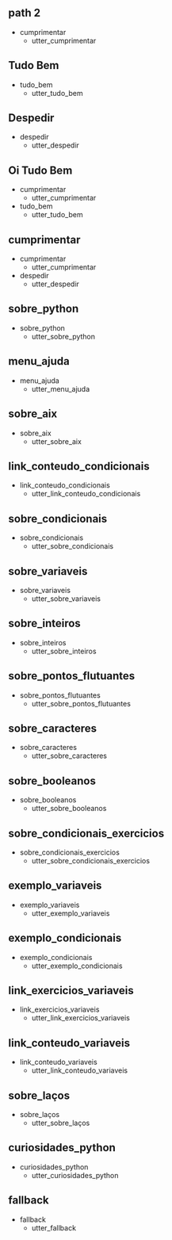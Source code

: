 ## path 2
* cumprimentar
    - utter_cumprimentar

## Tudo Bem
* tudo_bem
    - utter_tudo_bem

## Despedir
* despedir
    - utter_despedir

## Oi Tudo Bem
* cumprimentar
    - utter_cumprimentar
* tudo_bem
    - utter_tudo_bem

## cumprimentar
* cumprimentar
    - utter_cumprimentar
* despedir
    - utter_despedir

## sobre_python
* sobre_python
    - utter_sobre_python

## menu_ajuda
* menu_ajuda
    - utter_menu_ajuda

## sobre_aix
* sobre_aix
    - utter_sobre_aix

## link_conteudo_condicionais
* link_conteudo_condicionais
    - utter_link_conteudo_condicionais

## sobre_condicionais
* sobre_condicionais
    - utter_sobre_condicionais

## sobre_variaveis
* sobre_variaveis
    - utter_sobre_variaveis

## sobre_inteiros
* sobre_inteiros
    - utter_sobre_inteiros

## sobre_pontos_flutuantes
* sobre_pontos_flutuantes
    - utter_sobre_pontos_flutuantes

## sobre_caracteres
* sobre_caracteres
    - utter_sobre_caracteres

## sobre_booleanos
* sobre_booleanos
    - utter_sobre_booleanos

## sobre_condicionais_exercicios
* sobre_condicionais_exercicios
    - utter_sobre_condicionais_exercicios

## exemplo_variaveis
* exemplo_variaveis
    - utter_exemplo_variaveis

## exemplo_condicionais
* exemplo_condicionais
    - utter_exemplo_condicionais

## link_exercicios_variaveis
* link_exercicios_variaveis
    - utter_link_exercicios_variaveis

## link_conteudo_variaveis
* link_conteudo_variaveis
    - utter_link_conteudo_variaveis

## sobre_laços
* sobre_laços
    - utter_sobre_laços
    
## curiosidades_python
* curiosidades_python
    - utter_curiosidades_python

## fallback
* fallback
    - utter_fallback